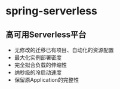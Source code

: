 # spring-serverless
## 高可用Serverless平台
* 无修改的迁移已有项目、自动化的资源配置
* 最大化实例部署密度
* 完全拟合负载的伸缩性
* 纳秒级的冷启动速度
* 保留原Application的完整性

